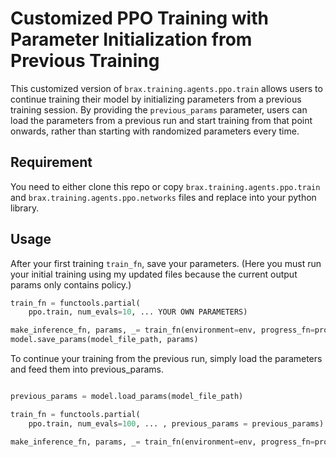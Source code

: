 # Customized PPO Training with Parameter Initialization from Previous Training

This customized version of `brax.training.agents.ppo.train` allows users to continue training their model by initializing parameters from a previous training session.
By providing the `previous_params` parameter, users can load the parameters from a previous run and start training from that point onwards, rather than starting with randomized parameters every time.
## Requirement
You need to either clone this repo or copy `brax.training.agents.ppo.train` and `brax.training.agents.ppo.networks` files and replace into your python library.

## Usage
After your first training `train_fn`, save your parameters. (Here you must run your initial training using my updated files because the current output params only contains policy.)

```python
train_fn = functools.partial(
    ppo.train, num_evals=10, ... YOUR OWN PARAMETERS)

make_inference_fn, params, _= train_fn(environment=env, progress_fn=progress)
model.save_params(model_file_path, params)

```
To continue your training from the previous run, simply load the parameters and feed them into previous_params.

```python

previous_params = model.load_params(model_file_path)

train_fn = functools.partial(
    ppo.train, num_evals=100, ... , previous_params = previous_params)

make_inference_fn, params, _= train_fn(environment=env, progress_fn=progress)
```
